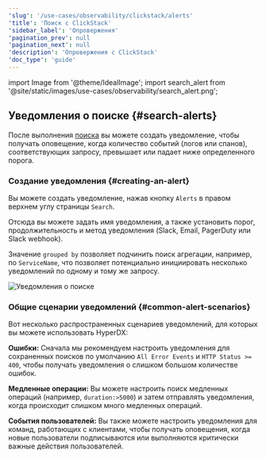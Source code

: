 ```yaml
---
'slug': '/use-cases/observability/clickstack/alerts'
'title': 'Поиск с ClickStack'
'sidebar_label': 'Опровержения'
'pagination_prev': null
'pagination_next': null
'description': 'Опровержения с ClickStack'
'doc_type': 'guide'
---
```

import Image from '@theme/IdealImage';
import search_alert from '@site/static/images/use-cases/observability/search_alert.png';

## Уведомления о поиске {#search-alerts}

После выполнения [поиска](/use-cases/observability/clickstack/search) вы можете создать уведомление, чтобы получать оповещение, когда количество событий (логов или спанов), соответствующих запросу, превышает или падает ниже определенного порога.

### Создание уведомления {#creating-an-alert}

Вы можете создать уведомление, нажав кнопку `Alerts` в правом верхнем углу страницы `Search`. 

Отсюда вы можете задать имя уведомления, а также установить порог, продолжительность и метод уведомления (Slack, Email, PagerDuty или Slack webhook).

Значение `grouped by` позволяет подчинить поиск агрегации, например, по `ServiceName`, что позволяет потенциально инициировать несколько уведомлений по одному и тому же запросу.

<Image img={search_alert} alt="Уведомления о поиске" size="lg"/>

### Общие сценарии уведомлений {#common-alert-scenarios}

Вот несколько распространенных сценариев уведомлений, для которых вы можете использовать HyperDX:

**Ошибки:** Сначала мы рекомендуем настроить уведомления для сохраненных поисков по умолчанию `All Error Events` и `HTTP Status >= 400`, чтобы получать уведомления о слишком большом количестве ошибок.

**Медленные операции:** Вы можете настроить поиск медленных операций (например, `duration:>5000`) и затем отправлять уведомления, когда происходит слишком много медленных операций.

**События пользователей:** Вы также можете настроить уведомления для команд, работающих с клиентами, чтобы получать оповещения, когда новые пользователи подписываются или выполняются критически важные действия пользователей.